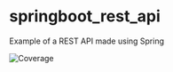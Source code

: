 # springboot_rest_api
Example of a REST API made using Spring 

![Coverage](https://codecov.io/gh/DaniloTakeo/springboot_rest_api/branch/main/graph/badge.svg)
